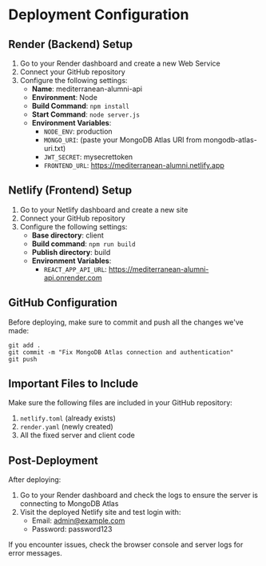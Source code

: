 # Deployment Configuration

## Render (Backend) Setup

1. Go to your Render dashboard and create a new Web Service
2. Connect your GitHub repository
3. Configure the following settings:
   - **Name**: mediterranean-alumni-api
   - **Environment**: Node
   - **Build Command**: `npm install`
   - **Start Command**: `node server.js`
   - **Environment Variables**:
     - `NODE_ENV`: production
     - `MONGO_URI`: (paste your MongoDB Atlas URI from mongodb-atlas-uri.txt)
     - `JWT_SECRET`: mysecrettoken
     - `FRONTEND_URL`: https://mediterranean-alumni.netlify.app

## Netlify (Frontend) Setup

1. Go to your Netlify dashboard and create a new site
2. Connect your GitHub repository
3. Configure the following settings:
   - **Base directory**: client
   - **Build command**: `npm run build`
   - **Publish directory**: build
   - **Environment Variables**:
     - `REACT_APP_API_URL`: https://mediterranean-alumni-api.onrender.com

## GitHub Configuration

Before deploying, make sure to commit and push all the changes we've made:

```
git add .
git commit -m "Fix MongoDB Atlas connection and authentication"
git push
```

## Important Files to Include

Make sure the following files are included in your GitHub repository:

1. `netlify.toml` (already exists)
2. `render.yaml` (newly created)
3. All the fixed server and client code

## Post-Deployment

After deploying:

1. Go to your Render dashboard and check the logs to ensure the server is connecting to MongoDB Atlas
2. Visit the deployed Netlify site and test login with:
   - Email: admin@example.com
   - Password: password123

If you encounter issues, check the browser console and server logs for error messages. 